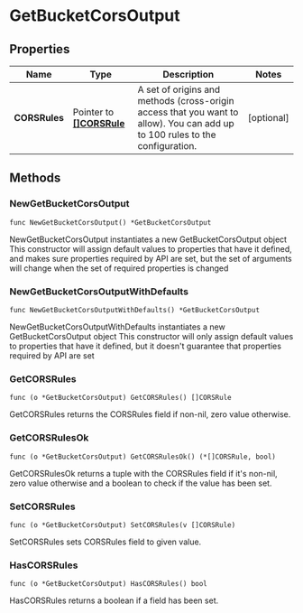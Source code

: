 # GetBucketCorsOutput

## Properties

|Name | Type | Description | Notes|
|------------ | ------------- | ------------- | -------------|
|**CORSRules** | Pointer to [**[]CORSRule**](CORSRule.md) | A set of origins and methods (cross-origin access that you want to allow). You can add up to 100 rules to the configuration. | [optional] |

## Methods

### NewGetBucketCorsOutput

`func NewGetBucketCorsOutput() *GetBucketCorsOutput`

NewGetBucketCorsOutput instantiates a new GetBucketCorsOutput object
This constructor will assign default values to properties that have it defined,
and makes sure properties required by API are set, but the set of arguments
will change when the set of required properties is changed

### NewGetBucketCorsOutputWithDefaults

`func NewGetBucketCorsOutputWithDefaults() *GetBucketCorsOutput`

NewGetBucketCorsOutputWithDefaults instantiates a new GetBucketCorsOutput object
This constructor will only assign default values to properties that have it defined,
but it doesn't guarantee that properties required by API are set

### GetCORSRules

`func (o *GetBucketCorsOutput) GetCORSRules() []CORSRule`

GetCORSRules returns the CORSRules field if non-nil, zero value otherwise.

### GetCORSRulesOk

`func (o *GetBucketCorsOutput) GetCORSRulesOk() (*[]CORSRule, bool)`

GetCORSRulesOk returns a tuple with the CORSRules field if it's non-nil, zero value otherwise
and a boolean to check if the value has been set.

### SetCORSRules

`func (o *GetBucketCorsOutput) SetCORSRules(v []CORSRule)`

SetCORSRules sets CORSRules field to given value.

### HasCORSRules

`func (o *GetBucketCorsOutput) HasCORSRules() bool`

HasCORSRules returns a boolean if a field has been set.


